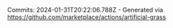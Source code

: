 Commits: 2024-01-31T20:22:06.788Z - Generated via https://github.com/marketplace/actions/artificial-grass
<br>
